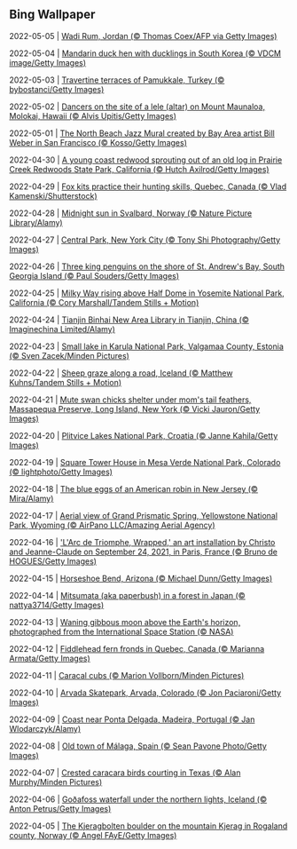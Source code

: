 ## Bing Wallpaper
2022-05-05 | [Wadi Rum, Jordan (© Thomas Coex/AFP via Getty Images)](./wallpaper/2022-05-05.jpg) 

2022-05-04 | [Mandarin duck hen with ducklings in South Korea (© VDCM image/Getty Images)](./wallpaper/2022-05-04.jpg) 

2022-05-03 | [Travertine terraces of Pamukkale, Turkey (© bybostanci/Getty Images)](./wallpaper/2022-05-03.jpg) 

2022-05-02 | [Dancers on the site of a lele (altar) on Mount Maunaloa, Molokai, Hawaii (© Alvis Upitis/Getty Images)](./wallpaper/2022-05-02.jpg) 

2022-05-01 | [The North Beach Jazz Mural created by Bay Area artist Bill Weber in San Francisco (© Kosso/Getty Images)](./wallpaper/2022-05-01.jpg) 

2022-04-30 | [A young coast redwood sprouting out of an old log in Prairie Creek Redwoods State Park, California (© Hutch Axilrod/Getty Images)](./wallpaper/2022-04-30.jpg) 

2022-04-29 | [Fox kits practice their hunting skills, Quebec, Canada (© Vlad Kamenski/Shutterstock)](./wallpaper/2022-04-29.jpg) 

2022-04-28 | [Midnight sun in Svalbard, Norway (© Nature Picture Library/Alamy)](./wallpaper/2022-04-28.jpg) 

2022-04-27 | [Central Park, New York City (© Tony Shi Photography/Getty Images)](./wallpaper/2022-04-27.jpg) 

2022-04-26 | [Three king penguins on the shore of St. Andrew's Bay, South Georgia Island (© Paul Souders/Getty Images)](./wallpaper/2022-04-26.jpg) 

2022-04-25 | [Milky Way rising above Half Dome in Yosemite National Park, California (© Cory Marshall/Tandem Stills + Motion)](./wallpaper/2022-04-25.jpg) 

2022-04-24 | [Tianjin Binhai New Area Library in Tianjin, China (© Imaginechina Limited/Alamy)](./wallpaper/2022-04-24.jpg) 

2022-04-23 | [Small lake in Karula National Park, Valgamaa County, Estonia (© Sven Zacek/Minden Pictures)](./wallpaper/2022-04-23.jpg) 

2022-04-22 | [Sheep graze along a road, Iceland (© Matthew Kuhns/Tandem Stills + Motion)](./wallpaper/2022-04-22.jpg) 

2022-04-21 | [Mute swan chicks shelter under mom's tail feathers, Massapequa Preserve, Long Island, New York (© Vicki Jauron/Getty Images)](./wallpaper/2022-04-21.jpg) 

2022-04-20 | [Plitvice Lakes National Park, Croatia (© Janne Kahila/Getty Images)](./wallpaper/2022-04-20.jpg) 

2022-04-19 | [Square Tower House in Mesa Verde National Park, Colorado (© lightphoto/Getty Images)](./wallpaper/2022-04-19.jpg) 

2022-04-18 | [The blue eggs of an American robin in New Jersey (© Mira/Alamy)](./wallpaper/2022-04-18.jpg) 

2022-04-17 | [Aerial view of Grand Prismatic Spring, Yellowstone National Park, Wyoming (© AirPano LLC/Amazing Aerial Agency)](./wallpaper/2022-04-17.jpg) 

2022-04-16 | ['L'Arc de Triomphe, Wrapped,' an art installation by Christo and Jeanne-Claude on September 24, 2021, in Paris, France (© Bruno de HOGUES/Getty Images)](./wallpaper/2022-04-16.jpg) 

2022-04-15 | [Horseshoe Bend, Arizona (© Michael Dunn/Getty Images)](./wallpaper/2022-04-15.jpg) 

2022-04-14 | [Mitsumata (aka paperbush) in a forest in Japan (© nattya3714/Getty Images)](./wallpaper/2022-04-14.jpg) 

2022-04-13 | [Waning gibbous moon above the Earth's horizon, photographed from the International Space Station (© NASA)](./wallpaper/2022-04-13.jpg) 

2022-04-12 | [Fiddlehead fern fronds in Quebec, Canada (© Marianna Armata/Getty Images)](./wallpaper/2022-04-12.jpg) 

2022-04-11 | [Caracal cubs (© Marion Vollborn/Minden Pictures)](./wallpaper/2022-04-11.jpg) 

2022-04-10 | [Arvada Skatepark, Arvada, Colorado (© Jon Paciaroni/Getty Images)](./wallpaper/2022-04-10.jpg) 

2022-04-09 | [Coast near Ponta Delgada, Madeira, Portugal (© Jan Wlodarczyk/Alamy)](./wallpaper/2022-04-09.jpg) 

2022-04-08 | [Old town of Málaga, Spain (© Sean Pavone Photo/Getty Images)](./wallpaper/2022-04-08.jpg) 

2022-04-07 | [Crested caracara birds courting in Texas (© Alan Murphy/Minden Pictures)](./wallpaper/2022-04-07.jpg) 

2022-04-06 | [Goðafoss waterfall under the northern lights, Iceland (© Anton Petrus/Getty Images)](./wallpaper/2022-04-06.jpg) 

2022-04-05 | [The Kjeragbolten boulder on the mountain Kjerag in Rogaland county, Norway (© Angel FAyE/Getty Images)](./wallpaper/2022-04-05.jpg) 

